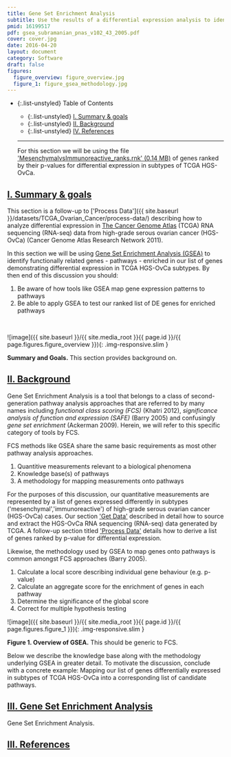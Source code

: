 ```yaml
---
title: Gene Set Enrichment Analysis
subtitle: Use the results of a differential expression analysis to identify enriched pathways using GSEA
pmid: 16199517
pdf: gsea_subramanian_pnas_v102_43_2005.pdf
cover: cover.jpg
date: 2016-04-20
layout: document
category: Software
draft: false
figures:
  figure_overview: figure_overview.jpg
  figure_1: figure_gsea_methodology.jpg
---
```


- {:.list-unstyled} Table of Contents
  - {:.list-unstyled} [I. Summary & goals](#summaryGoals)
  - {:.list-unstyled} [II. Background](#background)  
  - {:.list-unstyled} [IV. References](#references)

  <hr/>

  <div class="alert alert-warning" role="alert">
    For this section we will be using the file <a href="{{ site.baseurl }}/datasets/TCGA_Ovarian_Cancer/process-data/#datasets"> 'MesenchymalvsImmunoreactive_ranks.rnk' (0.14 MB)</a> of genes ranked by their p-values for differential expression in subtypes of TCGA HGS-OvCa.
  </div>

## <a href="#summaryGoals" name="summaryGoals">I. Summary & goals</a>

This section is a follow-up to ['Process Data']({{ site.baseurl }}/datasets/TCGA_Ovarian_Cancer/process-data/) describing how to analyze differential expression in [The Cancer Genome Atlas](http://cancergenome.nih.gov/abouttcga/overview) (TCGA) RNA sequencing (RNA-seq) data from high-grade serous ovarian cancer (HGS-OvCa) (Cancer Genome Atlas Research Network 2011).

In this section we will be using [Gene Set Enrichment Analysis (GSEA)](http://software.broadinstitute.org/gsea/index.jsp) to identify functionally related genes - pathways - enriched in our list of genes demonstrating differential expression in TCGA HGS-OvCa subtypes. By then end of this discussion you should:

1. Be aware of how tools like GSEA map gene expression patterns to pathways
2. Be able to apply GSEA to test our ranked list of DE genes for enriched pathways

<br/>

![image]({{ site.baseurl }}/{{ site.media_root }}{{ page.id }}/{{ page.figures.figure_overview }}){: .img-responsive.slim }
<div class="figure-legend well well-lg text-justify">
  <strong>Summary and Goals.</strong> This section provides background on.
</div>

## <a href="#background" name="background">II. Background</a>

Gene Set Enrichment Analysis is a tool that belongs to a class of second-generation pathway analysis approaches that are referred to by many names including *functional class scoring (FCS)* (Khatri 2012), *significance analysis of function and expression (SAFE)* (Barry 2005) and confusingly *gene set enrichment* (Ackerman 2009). Herein, we will refer to this specific category of tools by FCS.

FCS methods like GSEA share the same basic requirements as most other pathway analysis approaches.

1. Quantitive measurements relevant to a biological phenomena
2. Knowledge base(s) of pathways
3. A methodology for mapping measurements onto pathways

For the purposes of this discussion, our quantitative measurements are represented by a list of genes expressed differently in subtypes ('mesenchymal','immunoreactive') of high-grade serous ovarian cancer (HGS-OvCa) cases. Our section ['Get Data']({{site.baseurl}}/datasets/TCGA_Ovarian_Cancer/get-data/) described in detail how to source and extract the HGS-OvCa RNA sequencing (RNA-seq) data generated by TCGA. A follow-up section titled ['Process Data']({{site.baseurl}}/datasets/TCGA_Ovarian_Cancer/process-data/) details how to derive a list of genes ranked by p-value for differential expression.

Likewise, the methodology used by GSEA to map genes onto pathways is common amongst FCS approaches (Barry 2005).

1. Calculate a local score describing individual gene behaviour (e.g. p-value)
2. Calculate an aggregate score for the enrichment of genes in each pathway
3. Determine the significance of the global score
4. Correct for multiple hypothesis testing

![image]({{ site.baseurl }}/{{ site.media_root }}{{ page.id }}/{{ page.figures.figure_1 }}){: .img-responsive.slim }
<div class="figure-legend well well-lg text-justify">
  <strong>Figure 1. Overview of GSEA.</strong> This should be generic to FCS.
</div>

Below we describe the knowledge base along with the methodology underlying GSEA in greater detail. To motivate the discussion, conclude with a concrete example: Mapping our list of genes differentially expressed in subtypes of TCGA HGS-OvCa into a corresponding list of candidate pathways.

## <a href="#gsea" name="gsea">III. Gene Set Enrichment Analysis</a>

Gene Set Enrichment Analysis.

## <a href="#references" name="references">III. References</a>
<!-- <div class="panel_group" data-inline="19192285,15647293,26125594,22383865"></div> -->
